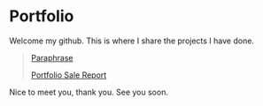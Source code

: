 # Portfolio
<space><space>
Welcome my github. This is where I share the projects I have done.
>
>[Paraphrase](https://sites.google.com/view/huuvinh/trang-ch%E1%BB%A7)
>
>[Portfolio Sale Report](https://tinyurl.com/huuvinh994)
>
Nice to meet you, thank you. See you soon.
